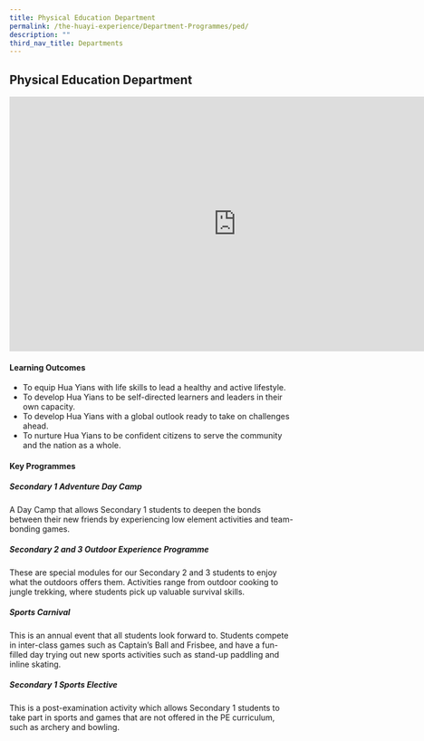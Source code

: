 ```yaml
---
title: Physical Education Department
permalink: /the-huayi-experience/Department-Programmes/ped/
description: ""
third_nav_title: Departments
---
```

## Physical Education Department

<iframe allowfullscreen="true" height="450" width="800" frameborder="0" src="https://docs.google.com/presentation/d/e/2PACX-1vRz1UkXS19MLH-CVVz7nvWS3B7BM1jnhLv1L5v19KByv8rSlYWYsAoEYbzjF8ml-zENVtlDpAtMd_9b/embed?start=false&amp;loop=false&amp;delayms=3000"></iframe>

#### Learning Outcomes

*   To equip Hua Yians with life skills to lead a healthy and active lifestyle.&nbsp;
*   To develop Hua Yians to be self-directed learners and leaders in their own capacity.&nbsp;
*   To develop Hua Yians with a global outlook ready to take on challenges ahead.&nbsp;
*   To nurture Hua Yians to be confident citizens to serve the community and the nation as a whole.

#### Key Programmes

##### Secondary 1 Adventure Day Camp

A Day Camp that allows Secondary 1 students to deepen the bonds between their new friends by experiencing low element activities and team-bonding games.

##### Secondary 2 and 3 Outdoor Experience Programme

These are special modules for our Secondary 2 and 3 students to enjoy what the outdoors offers them. Activities range from outdoor cooking to jungle trekking, where students pick up valuable survival skills.

##### Sports Carnival

This is an annual event that all students look forward to. Students compete in inter-class games such as Captain’s Ball and Frisbee, and have a fun-filled day trying out new sports activities such as stand-up paddling and inline skating.

##### Secondary 1 Sports Elective

This is a post-examination activity which allows Secondary 1 students to take part in sports and games that are not offered in the PE curriculum, such as archery and bowling.